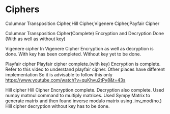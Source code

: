 # Ciphers
Columnar Transposition Cipher,Hill Cipher,Vigenere Cipher,Payfair Cipher

Columnar Transposition Cipher(Complete)
Encryption and Decryption Done
(With as well as without key)

Vigenere cipher
In Vigenere Cipher Encryption as well as decryption is done.
With key has been completed.
Without key yet to be done.

Playfair cipher
Playfair cipher complete.(with key)
Encryption is complete.
Refer to this video to understand playfair cipher.
Other places have different implementation So it is advisable to follow this only
https://www.youtube.com/watch?v=quKhvu2tPy8&t=43s

Hill cipher
Hill Cipher Encryption complete.
Decryption also complete.
Used numpy matmul command to multiply matrices.
Used Sympy Matrix to generate matrix and then found inverse modulo matrix using .inv_mod(no.)
Hill cipher decryption without key has to be done.

